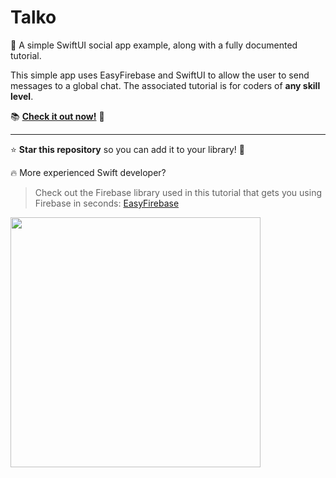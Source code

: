 # Talko
🌮 A simple SwiftUI social app example, along with a fully documented tutorial.

This simple app uses EasyFirebase and SwiftUI to allow the user to send messages to a global chat. The associated tutorial is for coders of **any skill level**.

📚 [**Check it out now!**](https://github.com/benlmyers/talko/wiki/Creating-Talko:-Your-First-Social-App) 📌

---

⭐️ **Star this repository** so you can add it to your library! 📌

🔥 More experienced Swift developer?
> Check out the Firebase library used in this tutorial that gets you using Firebase in seconds: [EasyFirebase](https://github.com/Flowductive/easy-firebase)

<img src="https://i.ibb.co/LPkMMYq/Screen-Shot-2022-05-07-at-4-33-12-AM.png" width="400" />

